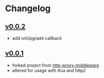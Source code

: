 # Changelog

## [v0.0.2](https://github.com/ontola/koa-http2-proxy/releases/tag/v0.0.2)
- add onUpgrade callback

## [v0.0.1](https://github.com/ontola/koa-http2-proxy/releases/tag/v0.0.1)

- forked project from [http-proxy-middleware](https://github.com/chimurai/http-proxy-middleware)
- altered for usage with Koa and http2
